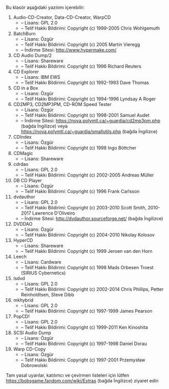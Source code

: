 Bu klasör aşağıdaki yazılımı içerebilir:

1. Audio-CD-Creator, Data-CD-Creator, WarpCD
   - – Lisans: GPL 2.0
   - – Telif Hakkı Bildirimi: Copyright (c) 1999-2005 Chris Wohlgemuth
2. BatchBurn
   - – Lisans: Özgür
   - – Telif Hakkı Bildirimi: Copyright (c) 2005 Martin Vieregg
   - – İndirme Sitesi: http://www.hypermake.com/
3. CD Audio Dump/2
   - – Lisans: Shareware
   - – Telif Hakkı Bildirimi: Copyright (c) 1996 Richard Reuters
4. CD Explorer
   - – Lisans: IBM EWS
   - – Telif Hakkı Bildirimi: Copyright (c) 1992-1993 Dave Thomas
5. CD in a Box
   - – Lisans: Özgür
   - – Telif Hakkı Bildirimi: Copyright (c) 1994-1996 Lyndsay A Roger
6. CD2MP3, CD2MP3PM, CD-ROM Speed Tester
   - – Lisans: Özgür
   - – Telif Hakkı Bildirimi: Copyright (c) 1998-2001 Samuel Audet
   - – İndirme Sitesi: https://nova.polymtl.ca/~guardia/cd2mp3pm.php (bağda İngilizce) veya https://nova.polymtl.ca/~guardia/smallutils.php (bağda İngilizce)
7. CDIndex
   - – Lisans: Özgür
   - – Telif Hakkı Bildirimi: Copyright (c) 1998 Ingo Böttcher
8. CDMagic
   - – Lisans: Shareware
9. cdrdao
   - – Lisans: GPL 2.0
   - – Telif Hakkı Bildirimi: Copyright (c) 2002-2005 Andreas Müller
10. DB CD Player
    - – Lisans: Özgür
    - – Telif Hakkı Bildirimi: Copyright (c) 1996 Frank Carlsson
11. dvdauthor
    - – Lisans: GPL 2.0
    - – Telif Hakkı Bildirimi: Copyright (c) 2003-2010 Scott Smith, 2010-2017 Lawrence D'Oliveiro
    - – İndirme Sitesi: http://dvdauthor.sourceforge.net/ (bağda İngilizce)
12. DVDDAO
    - – Lisans: Özgür
    - – Telif Hakkı Bildirimi: Copyright (c) 2004-2010 Nikolay Kolosov
13. HyperCD
    - – Lisans: Shareware
    - – Telif Hakkı Bildirimi: Copyright (c) 1999 Jeroen van den Horn
14. Leech
    - – Lisans: Cardware
    - – Telif Hakkı Bildirimi: Copyright (c) 1998 Mads Orbesen Troest (SIRIUS Cybernetics)
15. lsdvd
    - – Lisans: GPL 2.0
    - – Telif Hakkı Bildirimi: Copyright (c) 2002-2014 Chris Phillips, Petter Reinholdtsen, Steve Dibb
16. mkhybrid 
    - – Lisans: GPL 2.0
    - – Telif Hakkı Bildirimi: Copyright (c) 1997-1999 James Pearson
16. PopCD!
    - – Lisans: GPL 2.0
    - – Telif Hakkı Bildirimi: Copyright (c) 1999-2011 Ken Kinoshita
17. SCSI Audio Dump
    - – Lisans: Özgür
    - – Telif Hakkı Bildirimi: Copyright (c) 1997-1998 Daniel Dorau
18. Warp CD-Copy
    - – Lisans: Özgür
    - – Telif Hakkı Bildirimi: Copyright (c) 1997-2001 Przemysław Dobrowolski

Tam yasal uyarılar, katılımcı ve çevirmen listeleri için lütfen https://bobsgame.fandom.com/wiki/Extras (bağda İngilizce) ziyaret edin
